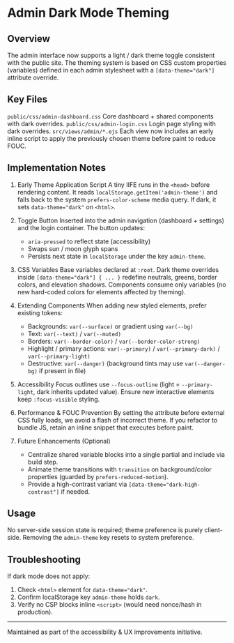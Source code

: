 Admin Dark Mode Theming
=======================

Overview
--------
The admin interface now supports a light / dark theme toggle consistent with the public site. The theming system is based on CSS custom properties (variables) defined in each admin stylesheet with a `[data-theme="dark"]` attribute override.

Key Files
---------
`public/css/admin-dashboard.css`  Core dashboard + shared components with dark overrides.
`public/css/admin-login.css`      Login page styling with dark overrides.
`src/views/admin/*.ejs`           Each view now includes an early inline script to apply the previously chosen theme before paint to reduce FOUC.

Implementation Notes
--------------------
1. Early Theme Application Script
   A tiny IIFE runs in the `<head>` before rendering content. It reads `localStorage.getItem('admin-theme')` and falls back to the system `prefers-color-scheme` media query. If dark, it sets `data-theme="dark"` on `<html>`.

2. Toggle Button
   Inserted into the admin navigation (dashboard + settings) and the login container. The button updates:
   - `aria-pressed` to reflect state (accessibility)
   - Swaps sun / moon glyph spans
   - Persists next state in `localStorage` under the key `admin-theme`.

3. CSS Variables
   Base variables declared at `:root`. Dark theme overrides inside `[data-theme="dark"] { ... }` redefine neutrals, greens, border colors, and elevation shadows. Components consume only variables (no new hard-coded colors for elements affected by theming).

4. Extending Components
   When adding new styled elements, prefer existing tokens:
   - Backgrounds: `var(--surface)` or gradient using `var(--bg)`
   - Text: `var(--text)` / `var(--muted)`
   - Borders: `var(--border-color)` / `var(--border-color-strong)`
   - Highlight / primary actions: `var(--primary)` / `var(--primary-dark)` / `var(--primary-light)`
   - Destructive: `var(--danger)` (background tints may use `var(--danger-bg)` if present in file)

5. Accessibility
   Focus outlines use `--focus-outline` (light = `--primary-light`, dark inherits updated value). Ensure new interactive elements keep `:focus-visible` styling.

6. Performance & FOUC Prevention
   By setting the attribute before external CSS fully loads, we avoid a flash of incorrect theme. If you refactor to bundle JS, retain an inline snippet that executes before paint.

7. Future Enhancements (Optional)
   - Centralize shared variable blocks into a single partial and include via build step.
   - Animate theme transitions with `transition` on background/color properties (guarded by `prefers-reduced-motion`).
   - Provide a high-contrast variant via `[data-theme="dark-high-contrast"]` if needed.

Usage
-----
No server-side session state is required; theme preference is purely client-side. Removing the `admin-theme` key resets to system preference.

Troubleshooting
---------------
If dark mode does not apply:
1. Check `<html>` element for `data-theme="dark"`.
2. Confirm localStorage key `admin-theme` holds `dark`.
3. Verify no CSP blocks inline `<script>` (would need nonce/hash in production).

---
Maintained as part of the accessibility & UX improvements initiative.